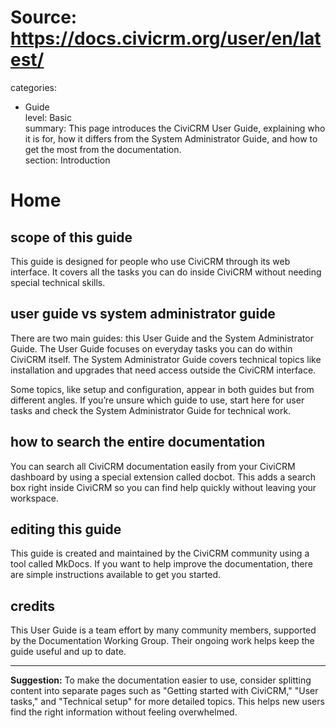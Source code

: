 # Source: https://docs.civicrm.org/user/en/latest/

categories:
  - Guide  
level: Basic  
summary: This page introduces the CiviCRM User Guide, explaining who it is for, how it differs from the System Administrator Guide, and how to get the most from the documentation.  
section: Introduction  

# Home

## scope of this guide

This guide is designed for people who use CiviCRM through its web interface. It covers all the tasks you can do inside CiviCRM without needing special technical skills.

## user guide vs system administrator guide

There are two main guides: this User Guide and the System Administrator Guide. The User Guide focuses on everyday tasks you can do within CiviCRM itself. The System Administrator Guide covers technical topics like installation and upgrades that need access outside the CiviCRM interface.

Some topics, like setup and configuration, appear in both guides but from different angles. If you’re unsure which guide to use, start here for user tasks and check the System Administrator Guide for technical work.

## how to search the entire documentation

You can search all CiviCRM documentation easily from your CiviCRM dashboard by using a special extension called docbot. This adds a search box right inside CiviCRM so you can find help quickly without leaving your workspace.

## editing this guide

This guide is created and maintained by the CiviCRM community using a tool called MkDocs. If you want to help improve the documentation, there are simple instructions available to get you started.

## credits

This User Guide is a team effort by many community members, supported by the Documentation Working Group. Their ongoing work helps keep the guide useful and up to date.  

---

**Suggestion:** To make the documentation easier to use, consider splitting content into separate pages such as "Getting started with CiviCRM," "User tasks," and "Technical setup" for more detailed topics. This helps new users find the right information without feeling overwhelmed.
